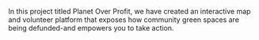 In this project titled Planet Over Profit, we have created an interactive map and volunteer platform that exposes how community green spaces are being defunded-and empowers you to take action.
